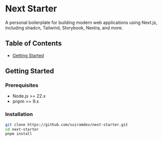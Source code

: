 # Next Starter

A personal boilerplate for building modern web applications using Next.js, including shadcn, Tailwind, Storybook, Nextra, and more.

## Table of Contents

- [Getting Started](#getting-started)

## Getting Started

### Prerequisites

- Node.js >= 22.x
- pnpm >= 9.x

### Installation

```bash
git clone https://github.com/suiramdev/next-starter.git
cd next-starter
pnpm install
```
